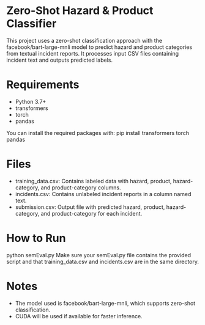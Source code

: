 # Zero-Shot Hazard & Product Classifier


This project uses a zero-shot classification approach with the facebook/bart-large-mnli model to predict hazard and product categories from textual incident reports. It processes input CSV files containing incident text and outputs predicted labels.

# Requirements
- Python 3.7+
- transformers
- torch
- pandas

You can install the required packages with:
pip install transformers torch pandas

# Files

- training_data.csv: Contains labeled data with hazard, product, hazard-category, and product-category columns.
- incidents.csv: Contains unlabeled incident reports in a column named text.
- submission.csv: Output file with predicted hazard, product, hazard-category, and product-category for each incident.

# How to Run

python semEval.py
Make sure your semEval.py file contains the provided script and that training_data.csv and incidents.csv are in the same directory.

# Notes

- The model used is facebook/bart-large-mnli, which supports zero-shot classification.
- CUDA will be used if available for faster inference.
